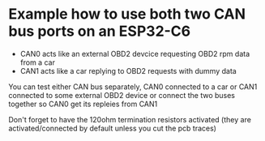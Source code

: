 # Example how to use both two CAN bus ports on an ESP32-C6
  
- CAN0 acts like an external OBD2 devcice requesting OBD2 rpm data from a car
- CAN1 acts like a car replying to OBD2 requests with dummy data
  
You can test either CAN bus separately, CAN0 connected to a car or CAN1 connected to some external OBD2 device
or connect the two buses together so CAN0 get its repleies from CAN1  
  
Don't forget to have the 120ohm termination resistors activated (they are activated/connected by default unless you cut the pcb traces)
